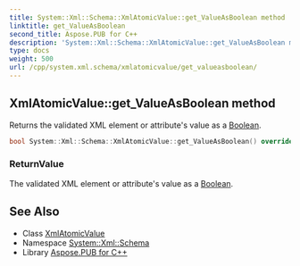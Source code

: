```yaml
---
title: System::Xml::Schema::XmlAtomicValue::get_ValueAsBoolean method
linktitle: get_ValueAsBoolean
second_title: Aspose.PUB for C++
description: 'System::Xml::Schema::XmlAtomicValue::get_ValueAsBoolean method. Returns the validated XML element or attribute''s value as a Boolean in C++.'
type: docs
weight: 500
url: /cpp/system.xml.schema/xmlatomicvalue/get_valueasboolean/
---
```

## XmlAtomicValue::get_ValueAsBoolean method


Returns the validated XML element or attribute's value as a [Boolean](../../../system/boolean/).

```cpp
bool System::Xml::Schema::XmlAtomicValue::get_ValueAsBoolean() override
```


### ReturnValue

The validated XML element or attribute's value as a [Boolean](../../../system/boolean/).

## See Also

* Class [XmlAtomicValue](../)
* Namespace [System::Xml::Schema](../../)
* Library [Aspose.PUB for C++](../../../)
